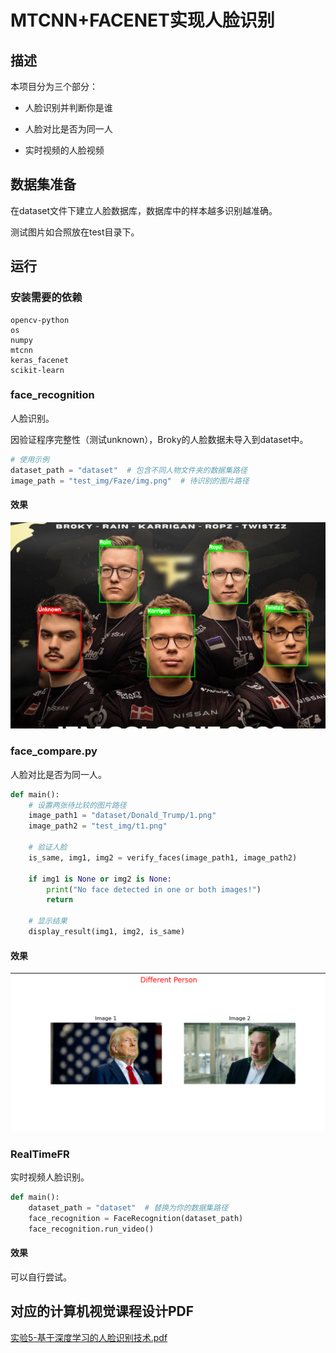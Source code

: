 # MTCNN+FACENET实现人脸识别

## 描述

本项目分为三个部分：

- 人脸识别并判断你是谁

- 人脸对比是否为同一人

- 实时视频的人脸视频

## 数据集准备
在dataset文件下建立人脸数据库，数据库中的样本越多识别越准确。

测试图片如合照放在test目录下。

## 运行
### 安装需要的依赖
```
opencv-python
os
numpy
mtcnn
keras_facenet
scikit-learn
```



### face_recognition
人脸识别。

因验证程序完整性（测试unknown），Broky的人脸数据未导入到dataset中。

```Python
# 使用示例
dataset_path = "dataset"  # 包含不同人物文件夹的数据集路径
image_path = "test_img/Faze/img.png"  # 待识别的图片路径
```

#### 效果

![Face Recognition_screenshot_20.12.2024](https://github.com/Ethan-6626/Face_Recognize/blob/main/result/Face%20Recognition_screenshot_20.12.2024.png)




### face_compare.py

人脸对比是否为同一人。

```python
def main():
    # 设置两张待比较的图片路径
    image_path1 = "dataset/Donald_Trump/1.png"
    image_path2 = "test_img/t1.png"

    # 验证人脸
    is_same, img1, img2 = verify_faces(image_path1, image_path2)

    if img1 is None or img2 is None:
        print("No face detected in one or both images!")
        return

    # 显示结果
    display_result(img1, img2, is_same)
```



#### 效果

![Face_Compare](https://github.com/Ethan-6626/Face_Recognize/blob/main/result/Face_Compare.png)

### RealTimeFR

实时视频人脸识别。

```python
def main():
    dataset_path = "dataset"  # 替换为你的数据集路径
    face_recognition = FaceRecognition(dataset_path)
    face_recognition.run_video()
```

#### 效果
可以自行尝试。

## 对应的计算机视觉课程设计PDF

[实验5-基于深度学习的人脸识别技术.pdf](file:///pdf/实验5-基于深度学习的人脸识别技术.pdf)

